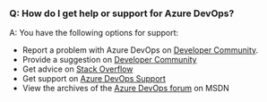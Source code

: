 ### Q: How do I get help or support for Azure DevOps?

A: You have the following options for support:

- Report a problem with Azure DevOps on [Developer Community](https://developercommunity.visualstudio.com/spaces/21/index.html).
- Provide a suggestion on [Developer Community](https://developercommunity.visualstudio.com/content/idea/post.html?space=21)
- Get advice on [Stack Overflow](https://stackoverflow.com/questions/tagged/vs-team-services)
- Get support on [Azure DevOps Support](https://azure.microsoft.com/support/devops)
- View the archives of the [Azure DevOps forum](https://social.msdn.microsoft.com/Forums/home?forum=TFService) on MSDN
